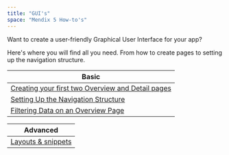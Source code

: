 ```yaml
---
title: "GUI's"
space: "Mendix 5 How-to's"
---
```


Want to create a user-friendly Graphical User Interface for your app?

Here's where you will find all you need. From how to create pages to setting up the navigation structure.

| Basic
| --------------------------------------------------------------------------------------------------------------------
| [Creating your first two Overview and Detail pages](/howto50/creating-your-first-two-overview-and-detail-pages)
| [Setting Up the Navigation Structure](/howto50/setting-up-the-navigation-structure)
| [Filtering Data on an Overview Page](/howto50/filtering-data-on-an-overview-page)

| Advanced
| --------------------------------------------------------------------------------------------------------------------
| [Layouts & snippets](/howto50/layouts-and-snippets)
